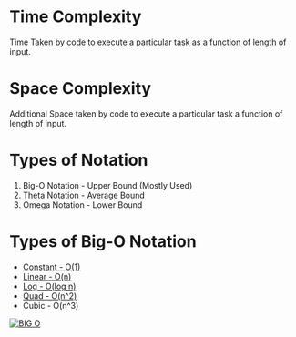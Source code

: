 # Time Complexity

Time Taken by code to execute a particular task as a function of length of input.

# Space Complexity

Additional Space taken by code to execute a particular task a function of length of input.

# Types of Notation

1. Big-O Notation - Upper Bound (Mostly Used)
2. Theta Notation - Average Bound
3. Omega Notation - Lower Bound

# Types of Big-O Notation

- [Constant - O(1)](./constant.java)
- [Linear - O(n)](./linear.java)
- [Log - O(log n)](./logarithmic.java)
- [Quad - O(n^2)](./quad.java)
- Cubic - O(n^3)



[![BIG O](https://miro.medium.com/v2/resize:fit:480/format:webp/1*FkQzWqqIMlAHZ_xNrEPKeA.png)](Graph)
